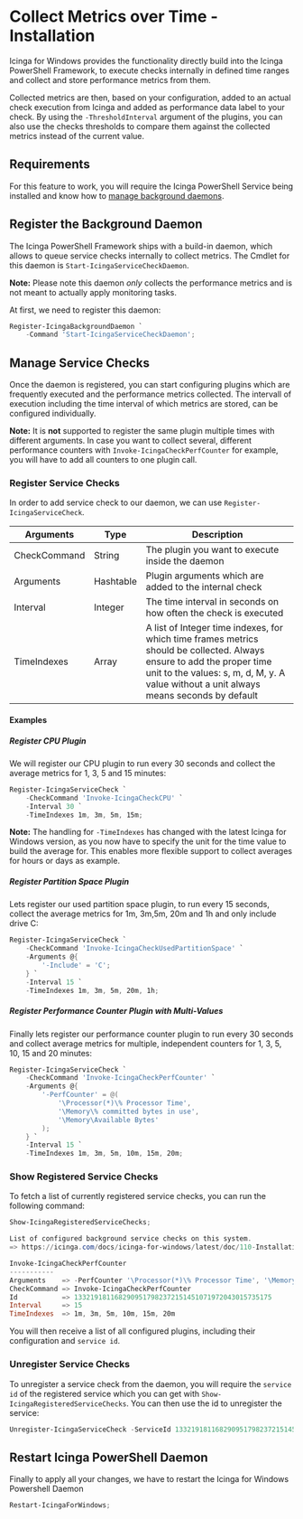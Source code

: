 # Collect Metrics over Time - Installation

Icinga for Windows provides the functionality directly build into the Icinga PowerShell Framework, to execute checks internally in defined time ranges and collect and store performance metrics from them.

Collected metrics are then, based on your configuration, added to an actual check execution from Icinga and added as performance data label to your check. By using the `-ThresholdInterval` argument of the plugins, you can also use the checks thresholds to compare them against the collected metrics instead of the current value.

## Requirements

For this feature to work, you will require the Icinga PowerShell Service being installed and know how to [manage background daemons](05-Background-Daemons.md).

## Register the Background Daemon

The Icinga PowerShell Framework ships with a build-in daemon, which allows to queue service checks internally to collect metrics. The Cmdlet for this daemon is `Start-IcingaServiceCheckDaemon`.

**Note:** Please note this daemon *only* collects the performance metrics and is not meant to actually apply monitoring tasks.

At first, we need to register this daemon:

```powershell
Register-IcingaBackgroundDaemon `
    -Command 'Start-IcingaServiceCheckDaemon';
```

## Manage Service Checks

Once the daemon is registered, you can start configuring plugins which are frequently executed and the performance metrics collected. The intervall of execution including the time interval of which metrics are stored, can be configured individually.

**Note:** It is **not** supported to register the same plugin multiple times with different arguments. In case you want to collect several, different performance counters with `Invoke-IcingaCheckPerfCounter` for example, you will have to add all counters to one plugin call.

### Register Service Checks

In order to add service check to our daemon, we can use `Register-IcingaServiceCheck`.

| Arguments    | Type      | Description |
| ---          | ---       | ---         |
| CheckCommand | String    | The plugin you want to execute inside the daemon |
| Arguments    | Hashtable | Plugin arguments which are added to the internal check |
| Interval     | Integer   | The time interval in seconds on how often the check is executed |
| TimeIndexes  | Array     | A list of Integer time indexes, for which time frames metrics should be collected. Always ensure to add the proper time unit to the values: s, m, d, M, y. A value without a unit always means seconds by default |

#### Examples

##### Register CPU Plugin

We will register our CPU plugin to run every 30 seconds and collect the average metrics for 1, 3, 5 and 15 minutes:

```powershell
Register-IcingaServiceCheck `
    -CheckCommand 'Invoke-IcingaCheckCPU' `
    -Interval 30 `
    -TimeIndexes 1m, 3m, 5m, 15m;
```

**Note:** The handling for `-TimeIndexes` has changed with the latest Icinga for Windows version, as you now have to specify the unit for the time value to build the average for. This enables more flexible support to collect averages for hours or days as example.

##### Register Partition Space Plugin

Lets register our used partition space plugin, to run every 15 seconds, collect the average metrics for 1m, 3m,5m, 20m and 1h and only include drive C:

```powershell
Register-IcingaServiceCheck `
    -CheckCommand 'Invoke-IcingaCheckUsedPartitionSpace' `
    -Arguments @{
        '-Include' = 'C';
    } `
    -Interval 15 `
    -TimeIndexes 1m, 3m, 5m, 20m, 1h;
```

##### Register Performance Counter Plugin with Multi-Values

Finally lets register our performance counter plugin to run every 30 seconds and collect average metrics for multiple, independent counters for 1, 3, 5, 10, 15 and 20 minutes:

```powershell
Register-IcingaServiceCheck `
    -CheckCommand 'Invoke-IcingaCheckPerfCounter' `
    -Arguments @{
        '-PerfCounter' = @(
            '\Processor(*)\% Processor Time',
            '\Memory\% committed bytes in use',
            '\Memory\Available Bytes'
        );
    } `
    -Interval 15 `
    -TimeIndexes 1m, 3m, 5m, 10m, 15m, 20m;
```

### Show Registered Service Checks

To fetch a list of currently registered service checks, you can run the following command:

```powershell
Show-IcingaRegisteredServiceChecks;
```

```powershell
List of configured background service checks on this system.
=> https://icinga.com/docs/icinga-for-windows/latest/doc/110-Installation/06-Collect-Metrics-over-Time/

Invoke-IcingaCheckPerfCounter
-----------
Arguments    => -PerfCounter '\Processor(*)\% Processor Time', '\Memory\% committed bytes in use', '\Memory\Available Bytes'
CheckCommand => Invoke-IcingaCheckPerfCounter
Id           => 1332191811682909517982372151451071972043015735175
Interval     => 15
TimeIndexes  => 1m, 3m, 5m, 10m, 15m, 20m

```

You will then receive a list of all configured plugins, including their configuration and `service id`.

### Unregister Service Checks

To unregister a service check from the daemon, you will require the `service id` of the registered service which you can get with `Show-IcingaRegisteredServiceChecks`. You can then use the id to unregister the service:

```powershell
Unregister-IcingaServiceCheck -ServiceId 1332191811682909517982372151451071972043015735175;
```

## Restart Icinga PowerShell Daemon

Finally to apply all your changes, we have to restart the Icinga for Windows Powershell Daemon

```powershell
Restart-IcingaForWindows;
```
